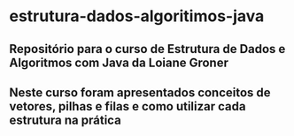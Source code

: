 # estrutura-dados-algoritimos-java
## Repositório para o curso de Estrutura de Dados e Algoritmos com Java da Loiane Groner

## Neste curso foram apresentados conceitos de vetores, pilhas e filas e como utilizar cada estrutura na prática
